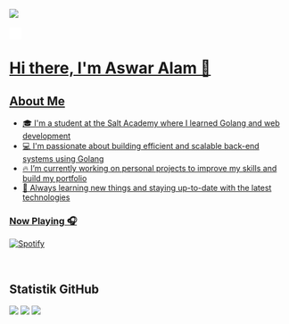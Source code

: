 ![](https://user-images.githubusercontent.com/59575502/127335491-fdba1874-e943-4d3c-ab8c-678ffe22f8b8.png)

<a href="(https://twitter.com/_aswralm)" target="_blank"><img align="left" alt="Twitter" width="22px" src="https://github.com/Aakarsh-B/trying-repos/blob/master/twitter.svg" />
</p>
  </p>
  <br>


# Hi there, I'm Aswar Alam 👋



## About Me
- 🎓 I'm a student at the Salt Academy where I learned Golang and web development
- 💻 I'm passionate about building efficient and scalable back-end systems using Golang
- 🔥 I’m currently working on personal projects to improve my skills and build my portfolio
- 👀 Always learning new things and staying up-to-date with the latest technologies
### Now Playing 🎧

 [![Spotify](https://novatorem.vercel.app/api/spotify?background_color=0d1117&border_color=ffffff)](https://open.spotify.com/user/nowplaying.aswralm)

<br/>

## Statistik GitHub
<p align=left>
  <img width="28%" src="https://github-readme-stats.vercel.app/api?username=aswralm&show_icons=true&hide_border=true&theme=algolia" />
  <img width="29%" src="https://github-readme-streak-stats.herokuapp.com/?user=aswralm&hide_border=true&theme=algolia" />
 <img class="img" src="https://github-readme-stats.vercel.app/api/top-langs/?username=aswralm&hide_border=true&theme=algolia" width="21%" />
</p>
